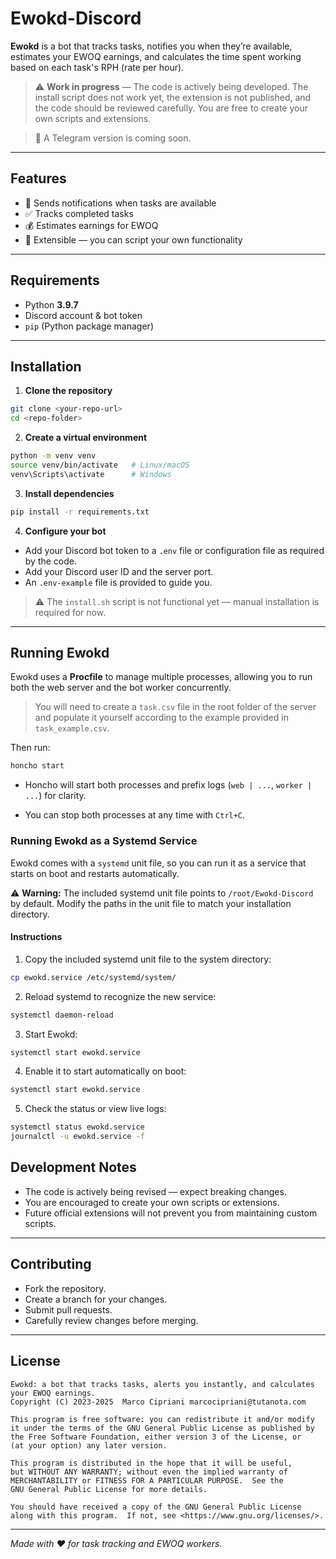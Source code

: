 # Ewokd-Discord

**Ewokd** is a bot that tracks tasks, notifies you when they’re available, estimates your EWOQ earnings, and calculates the time spent working based on each task's RPH (rate per hour). 

> ⚠️ **Work in progress** — The code is actively being developed. The install script does not work yet, the extension is not published, and the code should be reviewed carefully. You are free to create your own scripts and extensions.

> 📱 A Telegram version is coming soon.
---

## Features

- 📢 Sends notifications when tasks are available  
- ✅ Tracks completed tasks  
- 💰 Estimates earnings for EWOQ  
- 🔧 Extensible — you can script your own functionality  

---

## Requirements

- Python **3.9.7**  
- Discord account & bot token  
- `pip` (Python package manager)  

---

## Installation

1. **Clone the repository**  
```bash
git clone <your-repo-url>
cd <repo-folder>
```

2. **Create a virtual environment**

```bash
python -m venv venv
source venv/bin/activate   # Linux/macOS
venv\Scripts\activate      # Windows
```

3. **Install dependencies**

```bash
pip install -r requirements.txt
```

4. **Configure your bot**  
- Add your Discord bot token to a `.env` file or configuration file as required by the code.
- Add your Discord user ID and the server port.  
- An `.env-example` file is provided to guide you.

> ⚠️ The `install.sh` script is not functional yet — manual installation is required for now.

---

## Running Ewokd

Ewokd uses a **Procfile** to manage multiple processes, allowing you to run both the web server and the bot worker concurrently.

> You will need to create a `task.csv` file in the root folder of the server and populate it yourself according to the example provided in `task_example.csv`.

Then run:

```bash
honcho start
```
- Honcho will start both processes and prefix logs (`web | ...`, `worker | ...`) for clarity.

- You can stop both processes at any time with `Ctrl+C`.

### Running Ewokd as a Systemd Service

Ewokd comes with a `systemd` unit file, so you can run it as a service that starts on boot and restarts automatically.

⚠️ **Warning:** The included systemd unit file points to `/root/Ewokd-Discord` by default. Modify the paths in the unit file to match your installation directory.


#### Instructions

1. Copy the included systemd unit file to the system directory:

```bash
cp ewokd.service /etc/systemd/system/
```

2. Reload systemd to recognize the new service:

```bash
systemctl daemon-reload
```
3. Start Ewokd:

```bash
systemctl start ewokd.service
```

4. Enable it to start automatically on boot:

```bash
systemctl start ewokd.service
```

5. Check the status or view live logs:

```bash
systemctl status ewokd.service
journalctl -u ewokd.service -f
```

## Development Notes

- The code is actively being revised — expect breaking changes.
- You are encouraged to create your own scripts or extensions.
- Future official extensions will not prevent you from maintaining custom scripts.

---

## Contributing

- Fork the repository.
- Create a branch for your changes.
- Submit pull requests.
- Carefully review changes before merging.

---

## License


    Ewokd: a bot that tracks tasks, alerts you instantly, and calculates your EWOQ earnings. 
    Copyright (C) 2023-2025  Marco Cipriani marcocipriani@tutanota.com

    This program is free software: you can redistribute it and/or modify
    it under the terms of the GNU General Public License as published by
    the Free Software Foundation, either version 3 of the License, or
    (at your option) any later version.

    This program is distributed in the hope that it will be useful,
    but WITHOUT ANY WARRANTY; without even the implied warranty of
    MERCHANTABILITY or FITNESS FOR A PARTICULAR PURPOSE.  See the
    GNU General Public License for more details.

    You should have received a copy of the GNU General Public License
    along with this program.  If not, see <https://www.gnu.org/licenses/>.

---

*Made with ❤️ for task tracking and EWOQ workers.*


